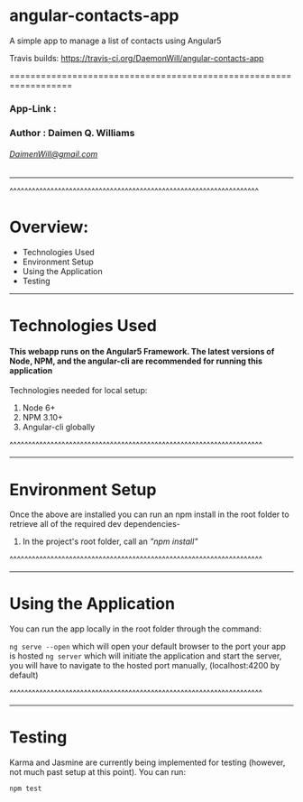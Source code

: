 # angular-contacts-app
A simple app to manage a list of contacts using Angular5


Travis builds: https://travis-ci.org/DaemonWill/angular-contacts-app

==================================================================
### App-Link :

### Author : Daimen Q. Williams
###### [DaimenWill@gmail.com](mailto:DaimenWill@gmail.com)

---
^^^^^^^^^^^^^^^^^^^^^^^^^^^^^^^^^^^^^^^^^^^^^^^^^^^^^^^^^^^^^^^^^^^

# Overview:
  * Technologies Used
  * Environment Setup
  * Using the Application
  * Testing

-------


# Technologies Used

#### This webapp runs on the Angular5 Framework. The latest versions of Node, NPM, and the angular-cli are recommended for running this application

Technologies needed for local setup:
  1. Node 6+
  2. NPM 3.10+
  3. Angular-cli globally

^^^^^^^^^^^^^^^^^^^^^^^^^^^^^^^^^^^^^^^^^^^^^^^^^^^^^^^^^^^^^^^^^^^^

-------

# Environment Setup

Once the above are installed you can run an npm install in the root folder to retrieve all of the required dev dependencies-

  1. In the project's root folder, call an _"npm install"_

^^^^^^^^^^^^^^^^^^^^^^^^^^^^^^^^^^^^^^^^^^^^^^^^^^^^^^^^^^^^^^^^^^^^

-------

# Using the Application

You can run the app locally in the root folder through the command:

`ng serve --open` which will open your default browser to the port your app is hosted
`ng server` which will initiate the application and start the server, you will have to navigate to the hosted port manually, (localhost:4200 by default)


^^^^^^^^^^^^^^^^^^^^^^^^^^^^^^^^^^^^^^^^^^^^^^^^^^^^^^^^^^^^^^^^^^^^

-------

# Testing
Karma and Jasmine are currently being implemented for testing (however, not much past setup at this point).
You can run:

`npm test`

